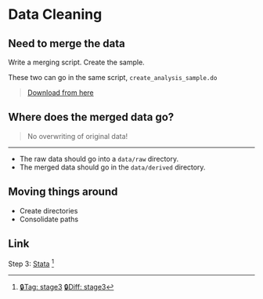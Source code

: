 # Data Cleaning

## Need to merge the data

Write a merging script. Create the sample.

These two can go in the same script, `create_analysis_sample.do`

> [Download from here](https://gist.github.com/larsvilhuber/d212f924b1b96ebe2a547fe7b1d2c1bd)

## Where does the merged data go?


> No overwriting of original data! 

---

- The raw data should go into a `data/raw` directory.
- The merged data should go in the `data/derived` directory.

## Moving things around

- Create directories
- Consolidate paths



## Link


Step 3: [Stata](https://drive.google.com/file/d/1nTbFvEGDEu6ZFZyMi61mx66AtnUqb9k6/view?usp=sharing) [^fallback3]

[^fallback3]: [🔒Tag: stage3](https://github.com/codedthinking/day1/tree/stage3) [🔒Diff: stage3](https://github.com/codedthinking/day1/commit/e4a1e192d3eb37c02d82b3ffa8a9b49a4f946e46)


